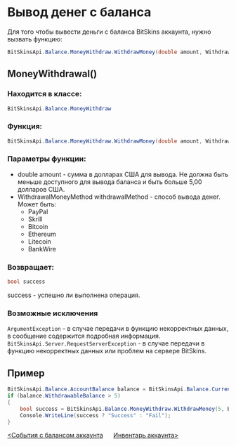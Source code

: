 ﻿# Вывод денег с баланса

Для того чтобы вывести деньги с баланса BitSkins аккаунта, нужно вызвать функцию:

```csharp
BitSkinsApi.Balance.MoneyWithdraw.WithdrawMoney(double amount, WithdrawalMoneyMethod withdrawalMethod);
```

## MoneyWithdrawal()

### Находится в классе:

```csharp
BitSkinsApi.Balance.MoneyWithdraw
```

### Функция:

```csharp
BitSkinsApi.Balance.MoneyWithdraw.WithdrawMoney(double amount, WithdrawalMoneyMethod withdrawalMethod);
```

### Параметры функции:

* double amount - сумма в долларах США для вывода. Не должна быть меньше доступного для вывода баланса и быть больше 5,00 долларов США.
* WithdrawalMoneyMethod withdrawalMethod - способ вывода денег. Может быть:
  - PayPal
  - Skrill
  - Bitcoin
  - Ethereum
  - Litecoin
  - BankWire

### Возвращает:

```csharp
bool success
```

success - успешно ли выполнена операция.

### Возможные исключения
```ArgumentException``` - в случае передачи в функцию некорректных данных, в сообщение содержится подробная информация.
\
```BitSkinsApi.Server.RequestServerException``` - в случае передачи в функцию некорректных данных или проблем на сервере BitSkins.

## Пример

```csharp
BitSkinsApi.Balance.AccountBalance balance = BitSkinsApi.Balance.CurrentBalance.GetAccountBalance();
if (balance.WithdrawableBalance > 5)
{
    bool success = BitSkinsApi.Balance.MoneyWithdraw.WithdrawMoney(5, BitSkinsApi.Balance.MoneyWithdraw.WithdrawalMoneyMethod.PayPal);
    Console.WriteLine(success ? "Success" : "Fail");
}
```

[<События с балансом аккаунта](https://github.com/dmitrydnl/BitSkinsApi/blob/master/docs/ru/balance/money_events.md) &nbsp;&nbsp;&nbsp;&nbsp; [Инвентарь аккаунта>](https://github.com/dmitrydnl/BitSkinsApi/blob/master/docs/ru/inventory/account_inventory.md)